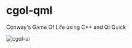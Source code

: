 # cgol-qml
Conway's Game Of Life using C++ and Qt Quick

![cgol-ui](https://user-images.githubusercontent.com/11610372/82130639-197a0500-97c5-11ea-9bbb-9c00ad298460.gif)

